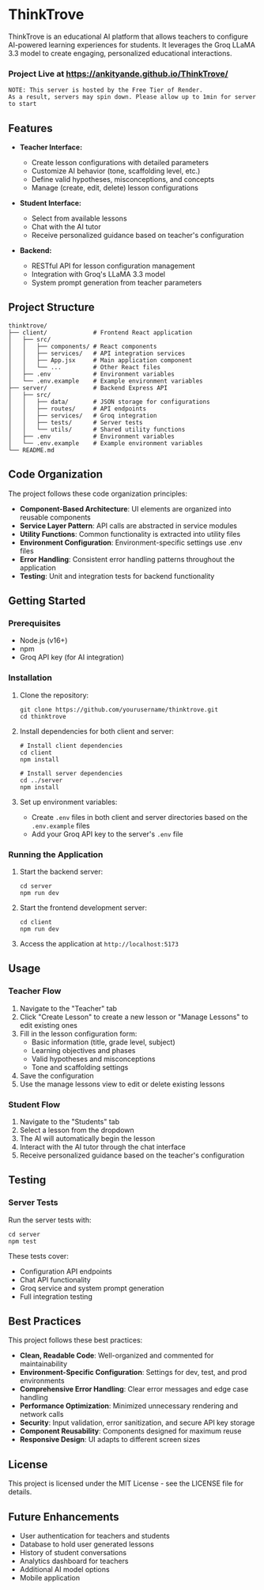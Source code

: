 # ThinkTrove

ThinkTrove is an educational AI platform that allows teachers to configure AI-powered learning experiences for students. It leverages the Groq LLaMA 3.3 model to create engaging, personalized educational interactions.

### Project Live at https://ankityande.github.io/ThinkTrove/

```
NOTE: This server is hosted by the Free Tier of Render.
As a result, servers may spin down. Please allow up to 1min for server to start
```

## Features

- **Teacher Interface:**
  - Create lesson configurations with detailed parameters
  - Customize AI behavior (tone, scaffolding level, etc.)
  - Define valid hypotheses, misconceptions, and concepts
  - Manage (create, edit, delete) lesson configurations

- **Student Interface:**
  - Select from available lessons
  - Chat with the AI tutor
  - Receive personalized guidance based on teacher's configuration

- **Backend:**
  - RESTful API for lesson configuration management
  - Integration with Groq's LLaMA 3.3 model
  - System prompt generation from teacher parameters

## Project Structure

```
thinktrove/
├── client/             # Frontend React application
│   ├── src/
│   │   ├── components/ # React components
│   │   ├── services/   # API integration services
│   │   ├── App.jsx     # Main application component
│   │   └── ...         # Other React files
│   ├── .env            # Environment variables
│   └── .env.example    # Example environment variables
├── server/             # Backend Express API
│   ├── src/
│   │   ├── data/       # JSON storage for configurations
│   │   ├── routes/     # API endpoints
│   │   ├── services/   # Groq integration
│   │   ├── tests/      # Server tests
│   │   └── utils/      # Shared utility functions
│   ├── .env            # Environment variables 
│   └── .env.example    # Example environment variables
└── README.md
```

## Code Organization

The project follows these code organization principles:

- **Component-Based Architecture**: UI elements are organized into reusable components
- **Service Layer Pattern**: API calls are abstracted in service modules
- **Utility Functions**: Common functionality is extracted into utility files
- **Environment Configuration**: Environment-specific settings use .env files
- **Error Handling**: Consistent error handling patterns throughout the application
- **Testing**: Unit and integration tests for backend functionality

## Getting Started

### Prerequisites

- Node.js (v16+)
- npm
- Groq API key (for AI integration)

### Installation

1. Clone the repository:
   ```
   git clone https://github.com/yourusername/thinktrove.git
   cd thinktrove
   ```

2. Install dependencies for both client and server:
   ```
   # Install client dependencies
   cd client
   npm install
   
   # Install server dependencies
   cd ../server
   npm install
   ```

3. Set up environment variables:
   - Create `.env` files in both client and server directories based on the `.env.example` files
   - Add your Groq API key to the server's `.env` file

### Running the Application

1. Start the backend server:
   ```
   cd server
   npm run dev
   ```

2. Start the frontend development server:
   ```
   cd client
   npm run dev
   ```

3. Access the application at `http://localhost:5173`

## Usage

### Teacher Flow

1. Navigate to the "Teacher" tab
2. Click "Create Lesson" to create a new lesson or "Manage Lessons" to edit existing ones
3. Fill in the lesson configuration form:
   - Basic information (title, grade level, subject)
   - Learning objectives and phases
   - Valid hypotheses and misconceptions
   - Tone and scaffolding settings
4. Save the configuration
5. Use the manage lessons view to edit or delete existing lessons

### Student Flow

1. Navigate to the "Students" tab
2. Select a lesson from the dropdown
3. The AI will automatically begin the lesson
4. Interact with the AI tutor through the chat interface
5. Receive personalized guidance based on the teacher's configuration

## Testing

### Server Tests

Run the server tests with:
```
cd server
npm test
```

These tests cover:
- Configuration API endpoints
- Chat API functionality
- Groq service and system prompt generation
- Full integration testing

## Best Practices

This project follows these best practices:

- **Clean, Readable Code**: Well-organized and commented for maintainability
- **Environment-Specific Configuration**: Settings for dev, test, and prod environments
- **Comprehensive Error Handling**: Clear error messages and edge case handling
- **Performance Optimization**: Minimized unnecessary rendering and network calls
- **Security**: Input validation, error sanitization, and secure API key storage
- **Component Reusability**: Components designed for maximum reuse
- **Responsive Design**: UI adapts to different screen sizes

## License

This project is licensed under the MIT License - see the LICENSE file for details.

## Future Enhancements

- User authentication for teachers and students
- Database to hold user generated lessons
- History of student conversations
- Analytics dashboard for teachers
- Additional AI model options
- Mobile application 
